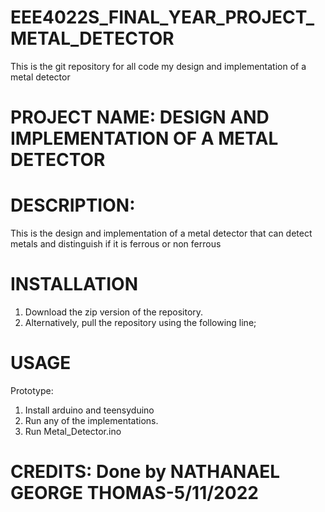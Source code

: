 # EEE4022S_FINAL_YEAR_PROJECT_METAL_DETECTOR
This is the git repository for all code my design and implementation of a metal detector

# PROJECT NAME: DESIGN AND IMPLEMENTATION OF A METAL DETECTOR

# DESCRIPTION:
This is the design and implementation of a metal detector that can detect metals and distinguish if it is ferrous or non ferrous

# INSTALLATION
1. Download the zip version of the repository.
2. Alternatively, pull the repository using the following line;

# USAGE
Prototype:
1. Install arduino and teensyduino
2. Run any of the implementations.
3. Run Metal_Detector.ino

# CREDITS: Done by NATHANAEL GEORGE THOMAS-5/11/2022
